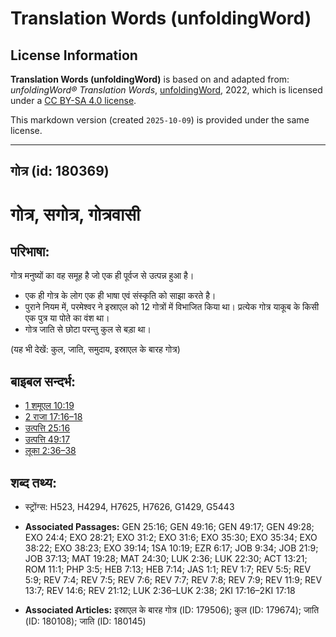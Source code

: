 # Translation Words (unfoldingWord)

## License Information

**Translation Words (unfoldingWord)** is based on and adapted from: _unfoldingWord® Translation Words_, [unfoldingWord](https://unfoldingword.org/utw), 2022, which is licensed under a [CC BY-SA 4.0 license](https://creativecommons.org/licenses/by-sa/4.0/legalcode.en).

This markdown version (created `2025-10-09`) is provided under the same license.



--------------------------------

## गोत्र (id: 180369)

गोत्र, सगोत्र, गोत्रवासी
========================

परिभाषा:
--------

गोत्र मनुष्यों का वह समूह है जो एक ही पूर्वज से उत्पन्न हुआ है।

* एक ही गोत्र के लोग एक ही भाषा एवं संस्कृति को साझा करते है।
* पुराने नियम में, परमेश्वर ने इस्राएल को 12 गोत्रों में विभाजित किया था। प्रत्येक गोत्र याकूब के किसी एक पुत्र या पोते का वंश था।
* गोत्र जाति से छोटा परन्तु कुल से बड़ा था।

(यह भी देखें: कुल, जाति, समुदाय, इस्राएल के बारह गोत्र)

बाइबल सन्दर्भ:
--------------

* [1 शमूएल 10:19](https://ref.ly/1Sam0:0)
* [2 राजा 17:16–18](https://ref.ly/2Kgs0:0)
* [उत्पत्ति 25:16](https://ref.ly/Gen25:16)
* [उत्पत्ति 49:17](https://ref.ly/Gen49:17)
* [लूका 2:36–38](https://ref.ly/Luke2:36-Luke2:38)

शब्द तथ्य:
----------

* स्ट्रोंग्स: H523, H4294, H7625, H7626, G1429, G5443

* **Associated Passages:** GEN 25:16; GEN 49:16; GEN 49:17; GEN 49:28; EXO 24:4; EXO 28:21; EXO 31:2; EXO 31:6; EXO 35:30; EXO 35:34; EXO 38:22; EXO 38:23; EXO 39:14; 1SA 10:19; EZR 6:17; JOB 9:34; JOB 21:9; JOB 37:13; MAT 19:28; MAT 24:30; LUK 2:36; LUK 22:30; ACT 13:21; ROM 11:1; PHP 3:5; HEB 7:13; HEB 7:14; JAS 1:1; REV 1:7; REV 5:5; REV 5:9; REV 7:4; REV 7:5; REV 7:6; REV 7:7; REV 7:8; REV 7:9; REV 11:9; REV 13:7; REV 14:6; REV 21:12; LUK 2:36–LUK 2:38; 2KI 17:16–2KI 17:18
* **Associated Articles:** इस्राएल के बारह गोत्र (ID: 179506); कुल (ID: 179674); जाति (ID: 180108); जाति (ID: 180145)

